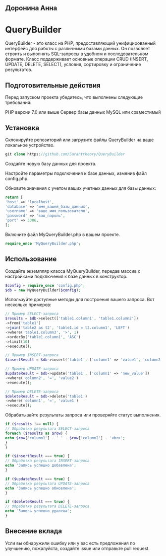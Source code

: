 ## Доронина Анна
# QueryBuilder

QueryBuilder - это класс на PHP, предоставляющий унифицированный интерфейс для работы с различными базами данных. Он позволяет строить и выполнять SQL-запросы в удобном и последовательном формате. Класс поддерживает основные операции CRUD (INSERT, UPDATE, DELETE, SELECT), условия, сортировку и ограничение результатов.

## Подготовительные действия
Перед запуском проекта убедитесь, что выполнены следующие требования:

PHP версии 7.0 или выше
Сервер базы данных MySQL или совместимый

## Установка
Склонируйте репозиторий или загрузите файлы QueryBuilder на ваше локальное устройство.

```php
git clone https://github.com/Sarahttheory/QueryBuilder
```

Создайте новую базу данных для проекта.

Настройте параметры подключения к базе данных, изменив файл config.php. 

Обновите значения с учетом ваших учетных данных для базы данных:

```php
return [ 
'host' => 'localhost',
'database' => 'имя_вашей_базы_данных',
'username' => 'ваше_имя_пользователя',
'password' => 'ваш_пароль',
'port' => 3306,
];
```

Включите файл MyQueryBuilder.php в вашем проекте.

```php
require_once 'MyQueryBuilder.php';
```

## Использование
Создайте экземпляр класса MyQueryBuilder, передав массив с настройками подключения к базе данных в конструктор.

```php
$config = require_once 'config.php';
$db = new MyQueryBuilder($config);
```

Используйте доступные методы для построения вашего запроса. Вот несколько примеров:

```php
// Пример SELECT-запроса
$results = $db->select(['table1.column1', 'table1.column2'])
->from('table1')
->join('table2 as t2', 'table1.id = t2.column1', 'LEFT')
->where('table1.column3', '>', 1)
->orderBy('table1.column1', 'ASC')
->limit(10)
->execute();
```
```php
// Пример INSERT-запроса
$insertResult = $db->insert('table1', ['column1' => 'value1', 'column2' => 'value2'])->execute();
```
```php
// Пример UPDATE-запроса
$updateResult = $db->update('table1', ['column1' => 'new_value'])
->where('column2', '=', 'value2')
->execute();
```
```php
// Пример DELETE-запроса
$deleteResult = $db->delete('table1')
->where('column1', '=', 'value1')
->execute();
```
Обрабатывайте результаты запроса или проверяйте статус выполнения.

```php
if ($results !== null) {
// Обработка результата SELECT-запроса
foreach ($results as $row) {
echo $row['column1'] . ' ' . $row['column2'] . '<br>';
}
}

if ($insertResult === true) {
// Обработка результата INSERT-запроса
echo 'Запись успешно добавлена';
}

if ($updateResult === true) {
// Обработка результата UPDATE-запроса
echo 'Запись успешно обновлена';
}

if ($deleteResult === true) {
// Обработка результата DELETE-запроса
echo 'Запись успешно удалена';
}
```

## Внесение вклада
Усли вы обнаружили ошибку или у вас есть предложения по улучшению, пожалуйста, создайте issue или отправьте pull request.

